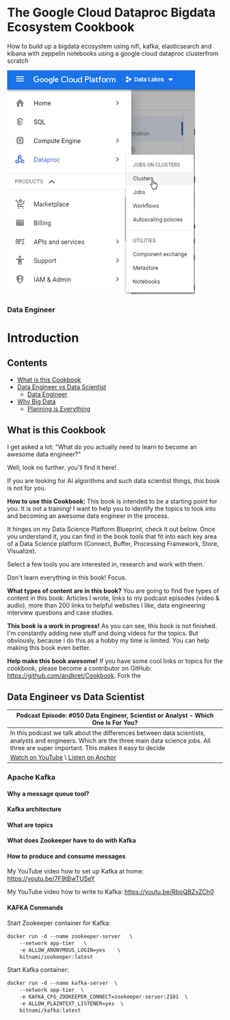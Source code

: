 # The Google Cloud Dataproc Bigdata Ecosystem Cookbook
How to build up a bigdata ecosystem using nifi, kafka, elasticsearch and kibana with zeppelin notebooks using a google cloud dataproc clusterfrom scratch

![Cloud Components](/images/00-Dataproc.png)

### Data Engineer

Introduction
============

## Contents

- [What is this Cookbook](README.md#what-is-this-cookbook)
- [Data Engineer vs Data Scientist](README.md#data-engineer-vs-data-scientist)
  - [Data Engineer](01-Introduction.md#data-engineer)
- [Why Big Data](03-AdvancedSkills.md#why-big-data)
    - [Planning is Everything](03-AdvancedSkills.md#planning-is-everything)


## What is this Cookbook

I get asked a lot:
"What do you actually need to learn to become an awesome data engineer?"

Well, look no further. you'll find it here!

If you are looking for AI algorithms and such data scientist things,
this book is not for you.

**How to use this Cookbook:**
This book is intended to be a starting point for you. It is not a training! I want to help you to identify the topics to look into and becoming an awesome data engineer in the process.

It hinges on my Data Science Platform Blueprint, check it out below. Once you understand it, you can find in the book tools that fit into each key area of a Data Science platform (Connect, Buffer, Processing Framework, Store, Visualize).

Select a few tools you are interested in, research and work with them.

Don't learn everything in this book! Focus.

**What types of content are in this book?**
You are going to find five types of content in this book: Articles
I wrote, links to my podcast episodes (video & audio), more than 200
links to helpful websites I like, data engineering interview questions
and case studies.

**This book is a work in progress!**
As you can see, this book is not finished. I'm constantly adding new
stuff and doing videos for the topics. But obviously, because I do this
as a hobby my time is limited. You can help making this book even
better.

**Help make this book awesome!**
If you have some cool links or topics for the cookbook, please become a
contributor on GitHub: <https://github.com/andkret/Cookbook>. Fork the

Data Engineer vs Data Scientist
-------------------------------

| Podcast Episode: #050 Data Engineer, Scientist or Analyst - Which One Is For You?
|-----------------------------------------------------------------------------------
| In this podcast we talk about the diﬀerences between data scientists, analysts and engineers. Which are the three main data science jobs. All three are super important. This makes it easy to decide
| [Watch on YouTube](https://youtu.be/64TYZETOEdQ) \ [Listen on Anchor](https://anchor.fm/andreaskayy/episodes/050-Data-Engineer-Scientist-or-Analyst-Which-One-Is-For-You-e45ibl)



### Apache Kafka

#### Why a message queue tool?

#### Kafka architecture

#### What are topics

#### What does Zookeeper have to do with Kafka

#### How to produce and consume messages

My YouTube video how to set up Kafka at home:
<https://youtu.be/7F9tBwTUSeY>

My YouTube video how to write to Kafka: <https://youtu.be/RboQBZvZCh0>

#### KAFKA Commands

Start Zookeeper container for Kafka:

    docker run -d --name zookeeper-server   \
        --network app-tier   \
        -e ALLOW_ANONYMOUS_LOGIN=yes    \
        bitnami/zookeeper:latest

Start Kafka container:

    docker run -d --name kafka-server  \
        --network app-tier  \
        -e KAFKA_CFG_ZOOKEEPER_CONNECT=zookeeper-server:2181  \
        -e ALLOW_PLAINTEXT_LISTENER=yes  \
        bitnami/kafka:latest


